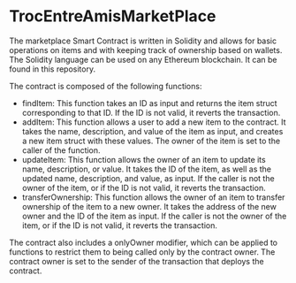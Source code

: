 # TrocEntreAmisMarketPlace

The marketplace Smart Contract is written in Solidity and allows for basic operations on items and with keeping track of ownership based on wallets. The Solidity language can be used on any Ethereum blockchain. It can be found in this repository.

The contract is composed of the following functions:

- findItem: This function takes an ID as input and returns the item struct corresponding to that ID. If the ID is not valid, it reverts the transaction.
- addItem: This function allows a user to add a new item to the contract. It takes the name, description, and value of the item as input, and creates a new item struct with these values. The owner of the item is set to the caller of the function.
- updateItem: This function allows the owner of an item to update its name, description, or value. It takes the ID of the item, as well as the updated name, description, and value, as input. If the caller is not the owner of the item, or if the ID is not valid, it reverts the transaction.
- transferOwnership: This function allows the owner of an item to transfer ownership of the item to a new owner. It takes the address of the new owner and the ID of the item as input. If the caller is not the owner of the item, or if the ID is not valid, it reverts the transaction.

The contract also includes a onlyOwner modifier, which can be applied to functions to restrict them to being called only by the contract owner. The contract owner is set to the sender of the transaction that deploys the contract.
